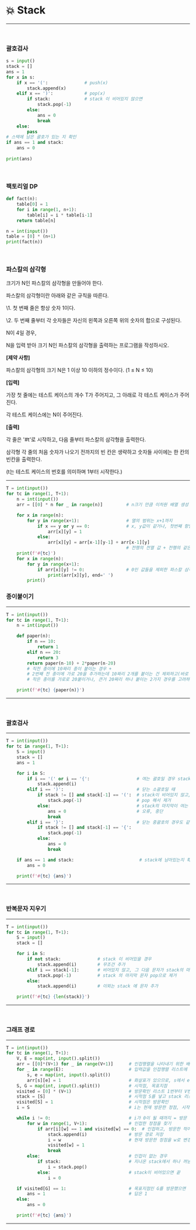 # :boom: Stack

---

​						

### 괄호검사

```python
s = input()
stack = []
ans = 1
for x in s:
    if x == '(':              # push(x)
        stack.append(x)
    elif x == ')':            # pop(x)
        if stack:             # stack 이 비어있지 않으면 
            stack.pop(-1)
        else:
            ans = 0
            break
    else:
        pass
# 스택에 남은 괄호가 있는 지 확인
if ans == 1 and stack:
    ans = 0
      
print(ans)
```

​																									

### 팩토리얼 DP

```python
def fact(n):
    table[0] = 1
    for i in range(1, n+1):
        table[i] = i * table[i-1]
    return table[n]

n = int(input())
table = [0] * (n+1)
print(fact(n))
```

​			

### 파스칼의 삼각형

크기가 N인 파스칼의 삼각형을 만들어야 한다.

파스칼의 삼각형이란 아래와 같은 규칙을 따른다.

\1. 첫 번째 줄은 항상 숫자 1이다.

\2. 두 번째 줄부터 각 숫자들은 자신의 왼쪽과 오른쪽 위의 숫자의 합으로 구성된다.

N이 4일 경우,

N을 입력 받아 크기 N인 파스칼의 삼각형을 출력하는 프로그램을 작성하시오.


**[제약 사항]**

파스칼의 삼각형의 크기 N은 1 이상 10 이하의 정수이다. (1 ≤ N ≤ 10)


**[입력]**

가장 첫 줄에는 테스트 케이스의 개수 T가 주어지고, 그 아래로 각 테스트 케이스가 주어진다.

각 테스트 케이스에는 N이 주어진다.


**[출력]**

각 줄은 '#t'로 시작하고, 다음 줄부터 파스칼의 삼각형을 출력한다.

삼각형 각 줄의 처음 숫자가 나오기 전까지의 빈 칸은 생략하고 숫자들 사이에는 한 칸의 빈칸을 출력한다.

(t는 테스트 케이스의 번호를 의미하며 1부터 시작한다.)

---

```python
T = int(input())
for tc in range(1, T+1):
    n = int(input())
    arr = [[0] * n for _ in range(n)]         # n크기 만큼 이차원 배열 생성

    for x in range(n):
        for y in range(x+1):                  # 열의 범위는 x+1까지
            if x == y or y == 0:              # x, y값이 같거나, 첫번째 항일 경우
                arr[x][y] = 1
            else:
                arr[x][y] = arr[x-1][y-1] + arr[x-1][y]
                                              # 전행의 전열 값 + 전행의 같은 열 값
    print(f'#{tc}')
    for x in range(n):
        for y in range(x+1):
            if arr[x][y] != 0:                # 0인 값들을 제외한 파스칼 삼각형 출력
                print(arr[x][y], end=' ')
        print()
```





### 종이붙이기

---

```python
T = int(input())
for tc in range(1, T+1):
    n = int(input())

    def paper(n):
        if n == 10:
            return 1
        elif n == 20:
            return 3
        return paper(n-10) + 2*paper(n-20)
        # 직전 종이에 10짜리 종이 붙이는 경우 +
        # 2번째 전 종이에 가로 20을 추가하는데 10짜리 2개를 붙이는 건 제외하고(바로 위 경우와 겹침)
        # 작은 종이를 가로로 20붙이거나, 큰거 20짜리 하나 붙이는 2가지 경우를 고려하여

    print(f'#{tc} {paper(n)}')

```

---

​											

### 괄호검사

---

```python
T = int(input())
for tc in range(1, T+1):
    S = input()
    stack = []
    ans = 1

    for i in S:
        if i == '(' or i == '{':                  # 여는 괄호일 경우 stack에 저장
            stack.append(i)
        elif i == ')':                            # 닫는 소괄호일 때
            if stack != [] and stack[-1] == '(':  # stack이 비어있지 않고, 마지막이 여는 소괄호이면
                stack.pop(-1)                     # pop 해서 제거
            else:                                 # stack의 마지막이 여는 중괄호이면
                ans = 0                           # 오류, 중단
                break
        elif i == '}':                            # 닫는 중괄호의 경우도 같음
            if stack != [] and stack[-1] == '{':
                stack.pop(-1)
            else:
                ans = 0
                break

    if ans == 1 and stack:                         # stack에 남아있는지 확인
        ans = 0

    print(f'#{tc} {ans}')
```

---

​											

### 반복문자 지우기

---

```python
T = int(input())
for tc in range(1, T+1):
    S = input()
    stack = []

    for i in S:
        if not stack:              # stack 이 비어있을 경우
            stack.append(i)        # 무조건 추가
        elif i == stack[-1]:       # 비어있지 않고, 그 다음 문자가 stack의 마지막 문자와 같으면
            stack.pop(-1)          # stack 의 마지막 문자 pop으로 제거
        else:
            stack.append(i)        # 이외는 stack 에 문자 추가

    print(f'#{tc} {len(stack)}')
```

---

​										

### 그래프 경로

---

```python
T = int(input())
for tc in range(1, T+1):
    V, E = map(int, input().split())
    arr = [[0]*(V+1) for _ in range(V+1)]      # 인접행렬을 나타내기 위한 배열리스트 생성
    for _ in range(E):                         # 입력값을 인접행렬 리스트에 넣기
        s, e = map(int, input().split())
        arr[s][e] = 1                          # 화살표가 있으므로, s에서 e로 가는 인덱스 행렬에 1 값주기
    S, G = map(int, input().split())           # 시작점, 목표지점
    visited = [0] * (V+1)                      # 방문확인 리스트 1번부터 V번까지
    stack = [S]                                # 시작점 S를 넣고 stack 리스트 생성
    visited[S] = 1                             # 시작점은 방문확인
    i = S                                      # i는 현재 방문한 정점, 시작점에서 시작

    while i != 0:                              # i가 0이 될 때까지 = 방문 할 곳이 없을때 까지
        for w in range(1, V+1):                # 인접한 정점을 찾기
            if arr[i][w] == 1 and visited[w] == 0:  # 인접하고, 방문한 적이 없으면
                stack.append(i)                # 방문 경로 저장
                i = w                          # 현재 방문한 정점을 w로 변경
                visited[w] = 1
                break
        else:                                  # 인접이 없는 경우
            if stack:                          # 지나온 stack에서 하나 꺼냄
                i = stack.pop()
            else:                              # stack이 비어있으면 끝
                i = 0

    if visited[G] == 1:                        # 목표지점인 G를 방문했으면
        ans = 1                                # 답은 1
    else:
        ans = 0

    print(f'#{tc} {ans}')

```

---

